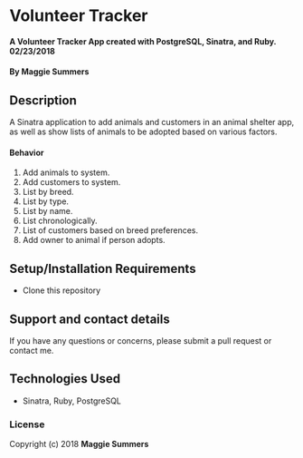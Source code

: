 # Volunteer Tracker

#### A Volunteer Tracker App created with PostgreSQL, Sinatra, and Ruby. 02/23/2018

#### By **Maggie Summers**

## Description

A Sinatra application to add animals and customers in an animal shelter app, as well as show lists of animals to be adopted based on various factors.

#### Behavior
1. Add animals to system.
2. Add customers to system.
3. List by breed.
4. List by type.
5. List by name.
6. List chronologically.
7. List of customers based on breed preferences.
8. Add owner to animal if person adopts.

## Setup/Installation Requirements

* Clone this repository

## Support and contact details

If you have any questions or concerns, please submit a pull request or contact me.

## Technologies Used

* Sinatra, Ruby, PostgreSQL

### License

Copyright (c) 2018  **Maggie Summers**
